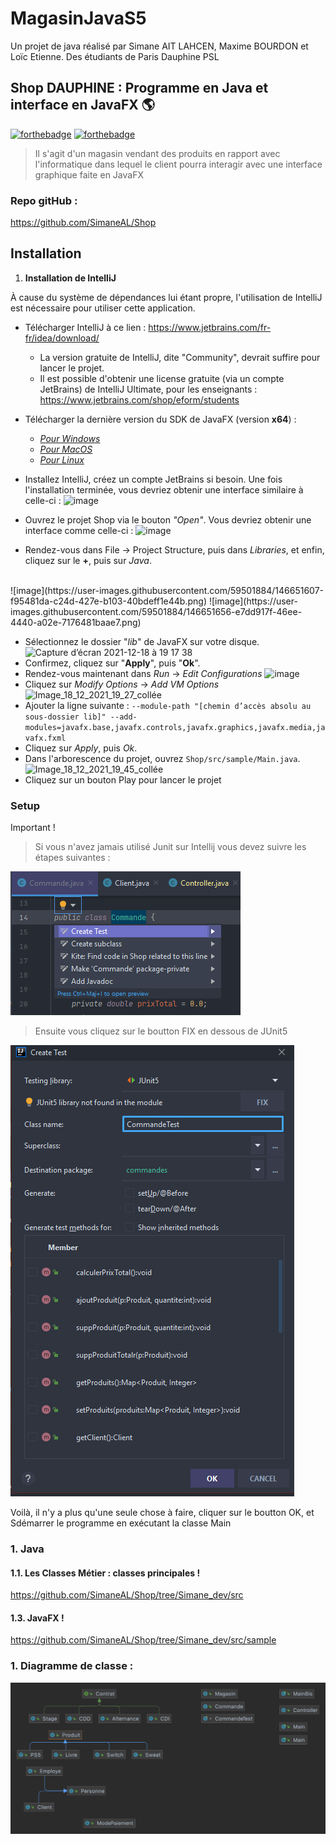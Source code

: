 # MagasinJavaS5
 Un projet de java réalisé par Simane AIT LAHCEN, Maxime BOURDON
 et Loïc Etienne. Des étudiants de Paris Dauphine PSL
## Shop DAUPHINE : Programme en Java et interface en JavaFX  🌎 
[![forthebadge](https://forthebadge.com/images/badges/built-with-love.svg)](https://forthebadge.com) [![forthebadge](https://forthebadge.com/images/badges/made-with-java.svg)](https://forthebadge.com)
> Il s'agit d'un magasin vendant des produits en rapport avec l'informatique dans lequel le client pourra interagir avec une interface graphique faite en JavaFX 

### Repo gitHub :
https://github.com/SimaneAL/Shop

## Installation 

1. **Installation de IntelliJ**

À cause du système de dépendances lui étant propre, l'utilisation de IntelliJ est nécessaire pour utiliser cette application.
- Télécharger IntelliJ à ce lien : https://www.jetbrains.com/fr-fr/idea/download/
    - La version gratuite de IntelliJ, dite "Community", devrait suffire pour lancer le projet.
    - Il est possible d'obtenir une license gratuite (via un compte JetBrains) de IntelliJ Ultimate, pour les enseignants : https://www.jetbrains.com/shop/eform/students

- Télécharger la dernière version du SDK de JavaFX (version **x64**) :
    - *[Pour Windows](https://download2.gluonhq.com/openjfx/17.0.1/openjfx-17.0.1_windows-x64_bin-sdk.zip)*
    - *[Pour MacOS](https://download2.gluonhq.com/openjfx/17.0.1/openjfx-17.0.1_osx-x64_bin-sdk.zip)*
    - *[Pour Linux](https://download2.gluonhq.com/openjfx/17.0.1/openjfx-17.0.1_linux-x64_bin-sdk.zip)*

- Installez IntelliJ, créez un compte JetBrains si besoin. Une fois l'installation terminée, vous devriez obtenir une interface similaire à celle-ci :
![image](https://user-images.githubusercontent.com/59501884/146651506-3289552b-c047-4d6a-b615-b7613837b45f.png)
- Ouvrez le projet Shop via le bouton *"Open"*.
Vous devriez obtenir une interface comme celle-ci :
![image](https://user-images.githubusercontent.com/59501884/146651572-84644c87-1da6-41b7-b5e0-1d2183212b81.png)
- Rendez-vous dans File -> Project Structure, puis dans *Libraries*, et enfin, cliquez sur le **+**, puis sur *Java*.
<br>
![image](https://user-images.githubusercontent.com/59501884/146651607-f95481da-c24d-427e-b103-40bdeff1e44b.png)
![image](https://user-images.githubusercontent.com/59501884/146651656-e7dd917f-46ee-4440-a02e-7176481baae7.png)

- Sélectionnez le dossier "*lib*" de JavaFX sur votre disque.
![Capture d’écran 2021-12-18 à 19 17 38](https://user-images.githubusercontent.com/59501884/146651838-1b0f10b9-e340-44bc-a1c8-cf2d528e3fd0.jpg)
- Confirmez, cliquez sur "**Apply**", puis "**Ok**".
- Rendez-vous maintenant dans *Run* -> *Edit Configurations*
![image](https://user-images.githubusercontent.com/59501884/146651941-537aba78-c0f6-4ae7-9589-f112cbbc88f6.png)
- Cliquez sur *Modify Options* -> *Add VM Options*
![Image_18_12_2021_19_27_collée](https://user-images.githubusercontent.com/59501884/146652012-5379461f-fa04-4bda-ac8a-64aaf558ec63.png)
- Ajouter la ligne suivante :
 `--module-path "[chemin d’accès absolu au sous-dossier lib]" --add-modules=javafx.base,javafx.controls,javafx.graphics,javafx.media,javafx.fxml`
- Cliquez sur *Apply*, puis *Ok*.
- Dans l'arborescence du projet, ouvrez `Shop/src/sample/Main.java`.
![Image_18_12_2021_19_45_collée](https://user-images.githubusercontent.com/59501884/146652496-7f44beeb-0576-4cad-9e51-3c17986ea811.png)
- Cliquez sur un bouton Play pour lancer le projet



### Setup

Important ! 
> Si vous n'avez jamais utilisé Junit sur Intellij vous devez suivre les étapes suivantes :
>
![Capture3](src/pics/junit.PNG)
>Ensuite vous cliquez sur le boutton FIX en dessous de JUnit5
>
![Capture3](src/pics/ju.PNG)

Voilà, il n'y a plus qu'une seule chose à faire, cliquer sur le boutton OK, et Sdémarrer le programme en exécutant la classe Main


### 1. Java 

#### 1.1. Les Classes Métier : classes principales !
https://github.com/SimaneAL/Shop/tree/Simane_dev/src

#### 1.3. JavaFX !
https://github.com/SimaneAL/Shop/tree/Simane_dev/src/sample


### 1. Diagramme de classe :
![Capture](src/pics/Produit.png)
